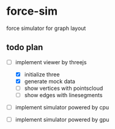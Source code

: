 # force-sim

force simulator for graph layout

## todo plan

-   [ ] implement viewer by threejs

    -   [x] initialize three
    -   [x] generate mock data
    -   [ ] show vertices with pointscloud
    -   [ ] show edges with linesegments

-   [ ] implement simulator powered by cpu

-   [ ] implement simulator powered by gpu
